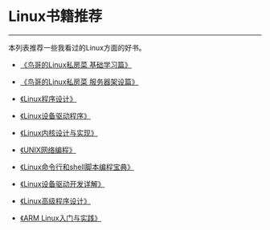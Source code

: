 # Linux书籍推荐
-------
本列表推荐一些我看过的Linux方面的好书。

- [《鸟哥的Linux私房菜 基础学习篇》][1]
- [《鸟哥的Linux私房菜 服务器架设篇》][2]
- [《Linux程序设计》][3]
- [《Linux设备驱动程序》][4]
- [《Linux内核设计与实现》][5]
- [《UNIX网络编程》][6]
- [《Linux命令行和shell脚本编程宝典》][7]
- [《Linux设备驱动开发详解》][8]
- [《Linux高级程序设计》][9]
- [《ARM Linux入门与实践》][10]


  [1]: http://book.douban.com/subject/2208530/
  [2]: http://book.douban.com/subject/10794788/
  [3]: http://book.douban.com/subject/4831448/
  [4]: http://book.douban.com/subject/1723151/
  [5]: http://book.douban.com/subject/6097773/
  [6]: http://book.douban.com/subject/1500149/
  [7]: http://book.douban.com/subject/3723474/
  [8]: http://book.douban.com/subject/26600201/
  [9]: http://book.douban.com/subject/4048525/
  [10]: http://book.douban.com/subject/3270174/
